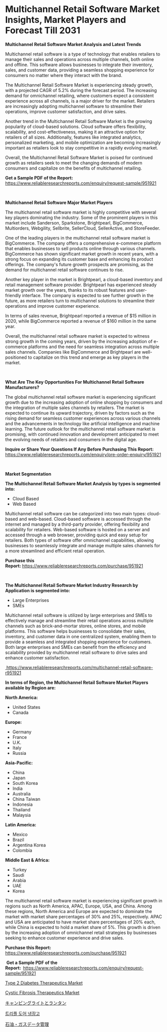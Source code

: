 <p><h1>Multichannel Retail Software Market Insights, Market Players and Forecast Till 2031</h1></p><p><strong>Multichannel Retail Software Market Analysis and Latest Trends</strong></p>
<p><p>Multichannel retail software is a type of technology that enables retailers to manage their sales and operations across multiple channels, both online and offline. This software allows businesses to integrate their inventory, sales, and customer data, providing a seamless shopping experience for consumers no matter where they interact with the brand.</p><p>The Multichannel Retail Software Market is experiencing steady growth, with a projected CAGR of 5.2% during the forecast period. The increasing demand for omnichannel retailing, where customers expect a consistent experience across all channels, is a major driver for the market. Retailers are increasingly adopting multichannel software to streamline their operations, improve customer satisfaction, and drive sales.</p><p>Another trend in the Multichannel Retail Software Market is the growing popularity of cloud-based solutions. Cloud software offers flexibility, scalability, and cost-effectiveness, making it an attractive option for retailers of all sizes. Additionally, features like integrated analytics, personalized marketing, and mobile optimization are becoming increasingly important as retailers look to stay competitive in a rapidly evolving market.</p><p>Overall, the Multichannel Retail Software Market is poised for continued growth as retailers seek to meet the changing demands of modern consumers and capitalize on the benefits of multichannel retailing.</p></p>
<p><strong>Get a Sample PDF of the Report:&nbsp;</strong> <a href="https://www.reliableresearchreports.com/enquiry/request-sample/951921">https://www.reliableresearchreports.com/enquiry/request-sample/951921</a></p>
<p>&nbsp;</p>
<p><strong>Multichannel Retail Software Major Market Players</strong></p>
<p><p>The multichannel retail software market is highly competitive with several key players dominating the industry. Some of the prominent players in this market include Sanderson, Sparkstone, Brightpearl, BigCommerce, Multiorders, Webgility, Sellbrite, SellerCloud, SellerActive, and StoreFeeder.</p><p>One of the leading players in the multichannel retail software market is BigCommerce. The company offers a comprehensive e-commerce platform that enables businesses to sell products online through various channels. BigCommerce has shown significant market growth in recent years, with a strong focus on expanding its customer base and enhancing its product offerings. The company's future growth prospects are promising, as the demand for multichannel retail software continues to rise.</p><p>Another key player in the market is Brightpearl, a cloud-based inventory and retail management software provider. Brightpearl has experienced steady market growth over the years, thanks to its robust features and user-friendly interface. The company is expected to see further growth in the future, as more retailers turn to multichannel solutions to streamline their operations and improve customer experience.</p><p>In terms of sales revenue, Brightpearl reported a revenue of $15 million in 2020, while BigCommerce reported a revenue of $160 million in the same year.</p><p>Overall, the multichannel retail software market is expected to witness strong growth in the coming years, driven by the increasing adoption of e-commerce platforms and the need for seamless integration across multiple sales channels. Companies like BigCommerce and Brightpearl are well-positioned to capitalize on this trend and emerge as key players in the market.</p></p>
<p>&nbsp;</p>
<p><strong>What Are The Key Opportunities For Multichannel Retail Software Manufacturers?</strong></p>
<p><p>The global multichannel retail software market is experiencing significant growth due to the increasing adoption of online shopping by consumers and the integration of multiple sales channels by retailers. The market is expected to continue its upward trajectory, driven by factors such as the rising demand for seamless customer experiences across various channels and the advancements in technology like artificial intelligence and machine learning. The future outlook for the multichannel retail software market is promising, with continued innovation and development anticipated to meet the evolving needs of retailers and consumers in the digital age.</p></p>
<p><strong>Inquire or Share Your Questions If Any Before Purchasing This Report:</strong> <a href="https://www.reliableresearchreports.com/enquiry/pre-order-enquiry/951921">https://www.reliableresearchreports.com/enquiry/pre-order-enquiry/951921</a></p>
<p>&nbsp;</p>
<p><strong>Market Segmentation</strong></p>
<p><strong>The Multichannel Retail Software Market Analysis by types is segmented into:</strong></p>
<p><ul><li>Cloud Based</li><li>Web Based</li></ul></p>
<p><p>Multichannel retail software can be categorized into two main types: cloud-based and web-based. Cloud-based software is accessed through the internet and managed by a third-party provider, offering flexibility and scalability for retailers. Web-based software is hosted on a server and accessed through a web browser, providing quick and easy setup for retailers. Both types of software offer omnichannel capabilities, allowing businesses to seamlessly integrate and manage multiple sales channels for a more streamlined and efficient retail operation.</p></p>
<p><strong>Purchase this Report:&nbsp;</strong><a href="https://www.reliableresearchreports.com/purchase/951921">https://www.reliableresearchreports.com/purchase/951921</a></p>
<p>&nbsp;</p>
<p><strong>The Multichannel Retail Software Market Industry Research by Application is segmented into:</strong></p>
<p><ul><li>Large Enterprises</li><li>SMEs</li></ul></p>
<p><p>Multichannel retail software is utilized by large enterprises and SMEs to effectively manage and streamline their retail operations across multiple channels such as brick-and-mortar stores, online stores, and mobile platforms. This software helps businesses to consolidate their sales, inventory, and customer data in one centralized system, enabling them to provide a seamless and integrated shopping experience for customers. Both large enterprises and SMEs can benefit from the efficiency and scalability provided by multichannel retail software to drive sales and enhance customer satisfaction.</p></p>
<p><a href="https://www.reliableresearchreports.com/multichannel-retail-software-r951921">&nbsp;https://www.reliableresearchreports.com/multichannel-retail-software-r951921</a></p>
<p><strong>In terms of Region, the Multichannel Retail Software Market Players available by Region are:</strong></p>
<p>
    <p> <strong> North America: </strong>
        <ul>
            <li>United States</li>
            <li>Canada</li>
        </ul>
        </p> 
    <p> <strong> Europe: </strong>
        <ul>
            <li>Germany</li>
            <li>France</li>
            <li>U.K.</li>
            <li>Italy</li>
            <li>Russia</li>
        </ul>
        </p> 
    <p> <strong> Asia-Pacific: </strong>
        <ul>
            <li>China</li>
            <li>Japan</li>
            <li>South Korea</li>
            <li>India</li>
            <li>Australia</li>
            <li>China Taiwan</li>
            <li>Indonesia</li>
            <li>Thailand</li>
            <li>Malaysia</li>
        </ul>
        </p> 
    <p> <strong> Latin America: </strong>
        <ul>
            <li>Mexico</li>
            <li>Brazil</li>
            <li>Argentina Korea</li>
            <li>Colombia</li>
        </ul>
        </p> 
    <p> <strong> Middle East & Africa: </strong>
        <ul>
            <li>Turkey</li>
            <li>Saudi</li>
            <li>Arabia</li>
            <li>UAE</li>
            <li>Korea</li>
        </ul>
    </p>
    </p>
<p><p>The multichannel retail software market is experiencing significant growth in regions such as North America, APAC, Europe, USA, and China. Among these regions, North America and Europe are expected to dominate the market with market share percentages of 30% and 25%, respectively. APAC and USA are anticipated to have market share percentages of 20% each, while China is expected to hold a market share of 5%. This growth is driven by the increasing adoption of omnichannel retail strategies by businesses seeking to enhance customer experience and drive sales.</p></p>
<p><strong>Purchase this Report: </strong><a href="https://www.reliableresearchreports.com/purchase/951921">https://www.reliableresearchreports.com/purchase/951921</a></p>
<p>&nbsp;<strong>Get a Sample PDF of the Report:&nbsp;&nbsp;</strong><a href="https://www.reliableresearchreports.com/enquiry/request-sample/951921">https://www.reliableresearchreports.com/enquiry/request-sample/951921</a></p>
<p><strong></strong></p>
<p><p><a href="https://www.linkedin.com/pulse/type-2-diabetes-therapeutics-market-research-report-its-history-69e1e">Type 2 Diabetes Therapeutics Market</a></p><p><a href="https://www.linkedin.com/pulse/analyzing-cystic-fibrosis-therapeutics-market-global-industry-hd5re">Cystic Fibrosis Therapeutics Market</a></p><p><a href="https://medium.com/@charityrice70/%E3%82%AD%E3%83%A3%E3%83%B3%E3%83%97%E7%94%A8%E3%83%A9%E3%82%A4%E3%83%88%E3%81%A8%E3%83%A9%E3%83%B3%E3%82%BF%E3%83%B3%E3%81%AE%E5%B8%82%E5%A0%B4-%E5%B8%82%E5%A0%B4cagr-%E5%B8%82%E5%A0%B4%E3%83%88%E3%83%AC%E3%83%B3%E3%83%89-%E3%81%8A%E3%82%88%E3%81%B3%E6%88%90%E9%95%B7%E6%88%A6%E7%95%A5%E3%81%AB%E9%96%A2%E3%81%99%E3%82%8B%E6%B4%9E%E5%AF%9F-1f558791b9e7">キャンピングライトとランタン</a></p><p><a href="https://medium.com/@cheddar67856/2024%EB%85%84%EB%B6%80%ED%84%B0-2031%EB%85%84%EA%B9%8C%EC%A7%80%EC%9D%98-%EA%B8%B0%EA%B0%84%EC%9D%84-%EC%9C%84%ED%95%9C-%ED%8A%B8%EB%A6%AC%ED%94%8C-%EB%8F%84%EC%96%B4-%EB%83%89%EC%9E%A5%EA%B3%A0-%EC%8B%9C%EC%9E%A5-%EB%B6%84%EC%84%9D-%EB%B0%8F-%EA%B7%9C%EB%AA%A8-%EC%98%88%EC%B8%A1-1a4e29d5918d">트리플 도어 냉장고</a></p><p><a href="https://medium.com/@carllane655/2024%E5%B9%B4%E3%81%8B%E3%82%892031%E5%B9%B4%E3%81%BE%E3%81%A7%E3%81%AE%E7%9F%B3%E6%B2%B9-%E3%82%AC%E3%82%B9%E3%83%87%E3%83%BC%E3%82%BF%E7%AE%A1%E7%90%86%E5%B8%82%E5%A0%B4%E3%81%AE%E3%83%88%E3%83%AC%E3%83%B3%E3%83%89%E3%81%A8%E5%B8%82%E5%A0%B4%E5%88%86%E6%9E%90%E3%81%8C%E4%BA%88%E6%B8%AC%E3%81%95%E3%82%8C%E3%81%A6%E3%81%84%E3%81%BE%E3%81%99-47f92a6d8430">石油・ガスデータ管理</a></p></p>